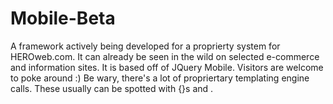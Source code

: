 Mobile-Beta
===========

A framework actively being developed for a proprierty system for HEROweb.com. It can already be seen in the wild on selected e-commerce and information sites. It is  based off of JQuery Mobile. Visitors are welcome to poke around :) Be wary, there's a lot of propriertary templating engine calls. These usually can be spotted with {}s and <!--insert -->. 
